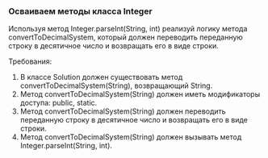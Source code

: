 
### Осваиваем методы класса Integer

Используя метод Integer.parseInt(String, int) реализуй логику метода convertToDecimalSystem,
который должен переводить переданную строку в десятичное число и возвращать его в виде строки.


Требования:
1.	В классе Solution должен существовать метод convertToDecimalSystem(String), возвращающий String.
2.	Метод convertToDecimalSystem(String) должен иметь модификаторы доступа: public, static.
3.	Метод convertToDecimalSystem(String) должен переводить переданную строку в десятичное число и возвращать его в виде строки.
4.	Метод convertToDecimalSystem(String) должен вызывать метод Integer.parseInt(String, int).


